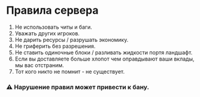 # Правила сервера

1. Не использовать читы и баги.
2. Уважать других игроков.
3. Не дарить ресурсы / разрушать экономику.
3. Не гриферить без разрешения.
4. Не ставить одиночные блоки / разливать жидкости портя ландшафт.
5. Если вы доставляете больше хлопот чем оправдывают ваши вклады, мы вас отстраним.
6. Тот кого никто не помнит - не существует.

### ⚠ Нарушение правил может привести к бану.
